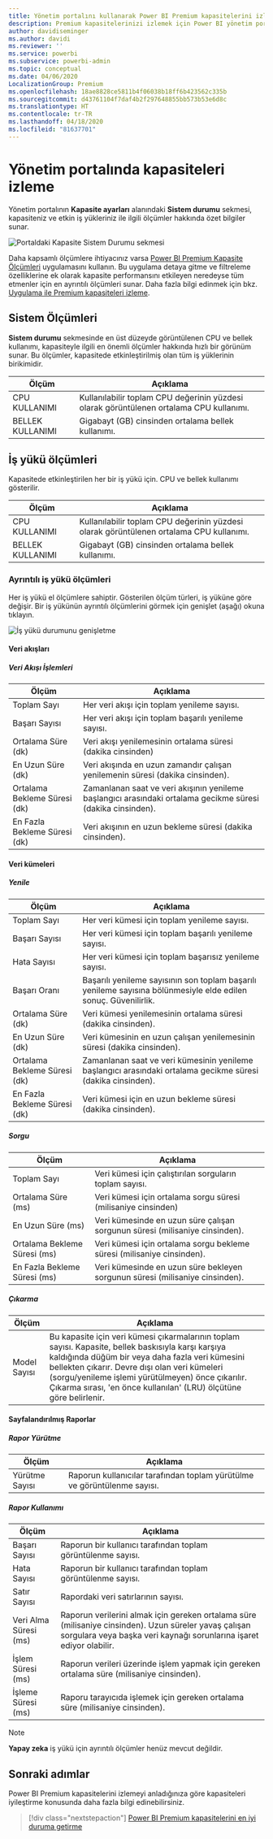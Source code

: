 ```yaml
---
title: Yönetim portalını kullanarak Power BI Premium kapasitelerini izleme
description: Premium kapasitelerinizi izlemek için Power BI yönetim portalını kullanın.
author: davidiseminger
ms.author: davidi
ms.reviewer: ''
ms.service: powerbi
ms.subservice: powerbi-admin
ms.topic: conceptual
ms.date: 04/06/2020
LocalizationGroup: Premium
ms.openlocfilehash: 18ae8828ce5811b4f06038b18ff6b423562c335b
ms.sourcegitcommit: d43761104f7daf4b2f297648855bb573b53e6d8c
ms.translationtype: HT
ms.contentlocale: tr-TR
ms.lasthandoff: 04/18/2020
ms.locfileid: "81637701"
---
```

# <a name="monitor-capacities-in-the-admin-portal"></a>Yönetim portalında kapasiteleri izleme

Yönetim portalının **Kapasite ayarları** alanındaki **Sistem durumu** sekmesi, kapasiteniz ve etkin iş yükleriniz ile ilgili ölçümler hakkında özet bilgiler sunar.  

![Portaldaki Kapasite Sistem Durumu sekmesi](media/service-admin-premium-monitor-portal/admin-portal-health.png)

Daha kapsamlı ölçümlere ihtiyacınız varsa [Power BI Premium Kapasite Ölçümleri](service-admin-premium-monitor-capacity.md) uygulamasını kullanın. Bu uygulama detaya gitme ve filtreleme özelliklerine ek olarak kapasite performansını etkileyen neredeyse tüm etmenler için en ayrıntılı ölçümleri sunar. Daha fazla bilgi edinmek için bkz. [Uygulama ile Premium kapasiteleri izleme](service-admin-premium-monitor-capacity.md).





## <a name="system-metrics"></a>Sistem Ölçümleri

**Sistem durumu** sekmesinde en üst düzeyde görüntülenen CPU ve bellek kullanımı, kapasiteyle ilgili en önemli ölçümler hakkında hızlı bir görünüm sunar. Bu ölçümler, kapasitede etkinleştirilmiş olan tüm iş yüklerinin birikimidir.

| **Ölçüm** | **Açıklama** |
| --- | --- |
| CPU KULLANIMI | Kullanılabilir toplam CPU değerinin yüzdesi olarak görüntülenen ortalama CPU kullanımı. |
| BELLEK KULLANIMI | Gigabayt (GB) cinsinden ortalama bellek kullanımı.|

## <a name="workload-metrics"></a>İş yükü ölçümleri

Kapasitede etkinleştirilen her bir iş yükü için. CPU ve bellek kullanımı gösterilir.

| **Ölçüm** | **Açıklama** |
| --- | --- |
| CPU KULLANIMI | Kullanılabilir toplam CPU değerinin yüzdesi olarak görüntülenen ortalama CPU kullanımı. |
| BELLEK KULLANIMI | Gigabayt (GB) cinsinden ortalama bellek kullanımı.|

### <a name="detailed-workload-metrics"></a>Ayrıntılı iş yükü ölçümleri

Her iş yükü el ölçümlere sahiptir. Gösterilen ölçüm türleri, iş yüküne göre değişir. Bir iş yükünün ayrıntılı ölçümlerini görmek için genişlet (aşağı) okuna tıklayın.

![İş yükü durumunu genişletme](media/service-admin-premium-monitor-portal/admin-portal-health-expand.png)

#### <a name="dataflows"></a>Veri akışları

##### <a name="dataflow-operations"></a>Veri Akışı İşlemleri

| **Ölçüm** | **Açıklama** |
| --- | --- |
| Toplam Sayı | Her veri akışı için toplam yenileme sayısı. |
| Başarı Sayısı | Her veri akışı için toplam başarılı yenileme sayısı.|
| Ortalama Süre (dk) | Veri akışı yenilemesinin ortalama süresi (dakika cinsinden) |
| En Uzun Süre (dk) | Veri akışında en uzun zamandır çalışan yenilemenin süresi (dakika cinsinden). |
| Ortalama Bekleme Süresi (dk) | Zamanlanan saat ve veri akışının yenileme başlangıcı arasındaki ortalama gecikme süresi (dakika cinsinden). |
| En Fazla Bekleme Süresi (dk) | Veri akışının en uzun bekleme süresi (dakika cinsinden).  |

#### <a name="datasets"></a>Veri kümeleri

##### <a name="refresh"></a>Yenile

| **Ölçüm** | **Açıklama** |
| --- | --- |
| Toplam Sayı | Her veri kümesi için toplam yenileme sayısı. |
| Başarı Sayısı | Her veri kümesi için toplam başarılı yenileme sayısı. |
| Hata Sayısı | Her veri kümesi için toplam başarısız yenileme sayısı. |
| Başarı Oranı  | Başarılı yenileme sayısının son toplam başarılı yenileme sayısına bölünmesiyle elde edilen sonuç. Güvenilirlik. |
| Ortalama Süre (dk) | Veri kümesi yenilemesinin ortalama süresi (dakika cinsinden).  |
| En Uzun Süre (dk) | Veri kümesinin en uzun çalışan yenilemesinin süresi (dakika cinsinden). |
| Ortalama Bekleme Süresi (dk) | Zamanlanan saat ve veri kümesinin yenileme başlangıcı arasındaki ortalama gecikme süresi (dakika cinsinden). |
| En Fazla Bekleme Süresi (dk) | Veri kümesi için en uzun bekleme süresi (dakika cinsinden). |

##### <a name="query"></a>Sorgu

| **Ölçüm** | **Açıklama** |
| --- | --- |
| Toplam Sayı | Veri kümesi için çalıştırılan sorguların toplam sayısı. |
| Ortalama Süre (ms) |Veri kümesi için ortalama sorgu süresi (milisaniye cinsinden)|
| En Uzun Süre (ms) |Veri kümesinde en uzun süre çalışan sorgunun süresi (milisaniye cinsinden). |
| Ortalama Bekleme Süresi (ms) |Veri kümesi için ortalama sorgu bekleme süresi (milisaniye cinsinden). |
| En Fazla Bekleme Süresi (ms) |Veri kümesinde en uzun süre bekleyen sorgunun süresi (milisaniye cinsinden). |

##### <a name="eviction"></a>Çıkarma

| **Ölçüm** | **Açıklama** |
| --- | --- |
| Model Sayısı | Bu kapasite için veri kümesi çıkarmalarının toplam sayısı. Kapasite, bellek baskısıyla karşı karşıya kaldığında düğüm bir veya daha fazla veri kümesini bellekten çıkarır. Devre dışı olan veri kümeleri (sorgu/yenileme işlemi yürütülmeyen) önce çıkarılır. Çıkarma sırası, 'en önce kullanılan' (LRU) ölçütüne göre belirlenir. |

#### <a name="paginated-reports"></a>Sayfalandırılmış Raporlar

##### <a name="report-execution"></a>Rapor Yürütme

| **Ölçüm** | **Açıklama** |
| --- | --- |
| Yürütme Sayısı  | Raporun kullanıcılar tarafından toplam yürütülme ve görüntülenme sayısı.|

##### <a name="report-usage"></a>Rapor Kullanımı

| **Ölçüm** | **Açıklama** |
| --- | --- |
| Başarı Sayısı | Raporun bir kullanıcı tarafından toplam görüntülenme sayısı. |
| Hata Sayısı |Raporun bir kullanıcı tarafından toplam görüntülenme sayısı.|
| Satır Sayısı |Rapordaki veri satırlarının sayısı. |
| Veri Alma Süresi (ms) |Raporun verilerini almak için gereken ortalama süre (milisaniye cinsinden). Uzun süreler yavaş çalışan sorgulara veya başka veri kaynağı sorunlarına işaret ediyor olabilir.  |
| İşlem Süresi (ms) |Raporun verileri üzerinde işlem yapmak için gereken ortalama süre (milisaniye cinsinden). |
| İşleme Süresi (ms) |Raporu tarayıcıda işlemek için gereken ortalama süre (milisaniye cinsinden). |

> [!NOTE]
> **Yapay zeka** iş yükü için ayrıntılı ölçümler henüz mevcut değildir.

## <a name="next-steps"></a>Sonraki adımlar

Power BI Premium kapasitelerini izlemeyi anladığınıza göre kapasiteleri iyileştirme konusunda daha fazla bilgi edinebilirsiniz.

> [!div class="nextstepaction"]
> [Power BI Premium kapasitelerini en iyi duruma getirme](service-premium-capacity-optimize.md)
